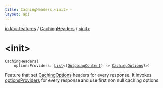 ```yaml
---
title: CachingHeaders.<init> - 
layout: api
---
```


<div class='api-docs-breadcrumbs'><a href="../index.html">io.ktor.features</a> / <a href="index.html">CachingHeaders</a> / <a href="./-init-.html">&lt;init&gt;</a></div>

# &lt;init&gt;

<div class="signature"><code><span class="identifier">CachingHeaders</span><span class="symbol">(</span><br/>&nbsp;&nbsp;&nbsp;&nbsp;<span class="parameterName" id="io.ktor.features.CachingHeaders$<init>(kotlin.collections.List((kotlin.Function1((io.ktor.http.content.OutgoingContent, io.ktor.http.content.CachingOptions)))))/optionsProviders">optionsProviders</span><span class="symbol">:</span>&nbsp;<a href="https://kotlinlang.org/api/latest/jvm/stdlib/kotlin.collections/-list/index.html"><span class="identifier">List</span></a><span class="symbol">&lt;</span><span class="symbol">(</span><a href="../../io.ktor.http.content/-outgoing-content/index.html"><span class="identifier">OutgoingContent</span></a><span class="symbol">)</span>&nbsp;<span class="symbol">-&gt;</span>&nbsp;<a href="../../io.ktor.http.content/-caching-options/index.html"><span class="identifier">CachingOptions</span></a><span class="symbol">?</span><span class="symbol">&gt;</span><span class="symbol">)</span></code></div>

Feature that set <a href="../../io.ktor.http.content/-caching-options/index.html">CachingOptions</a> headers for every response.
It invokes <a href="-init-.html#io.ktor.features.CachingHeaders$<init>(kotlin.collections.List((kotlin.Function1((io.ktor.http.content.OutgoingContent, io.ktor.http.content.CachingOptions)))))/optionsProviders">optionsProviders</a> for every response and use first non null caching options

